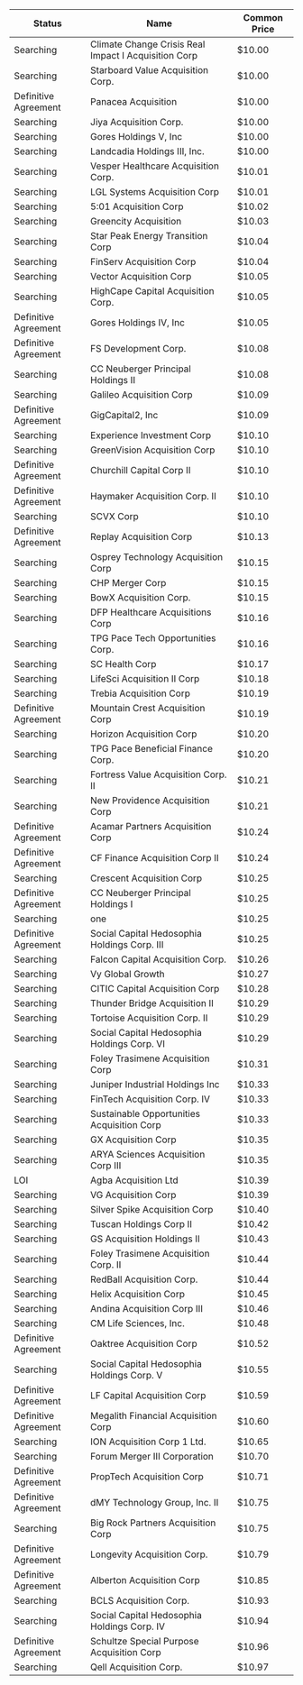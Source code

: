 Status               | Name                                                 | Common Price 
-------------------- | ---------------------------------------------------- | -------------
Searching            | Climate Change Crisis Real Impact I Acquisition Corp | $10.00       
Searching            | Starboard Value Acquisition Corp.                    | $10.00       
Definitive Agreement | Panacea Acquisition                                  | $10.00       
Searching            | Jiya Acquisition Corp.                               | $10.00       
Searching            | Gores Holdings V, Inc                                | $10.00       
Searching            | Landcadia Holdings III, Inc.​                        | $10.00       
Searching            | Vesper Healthcare Acquisition Corp.                  | $10.01       
Searching            | LGL Systems Acquisition Corp                         | $10.01       
Searching            | 5:01 Acquisition Corp                                | $10.02       
Searching            | Greencity Acquisition                                | $10.03       
Searching            | Star Peak Energy Transition Corp                     | $10.04       
Searching            | FinServ Acquisition Corp                             | $10.04       
Searching            | Vector Acquisition Corp                              | $10.05       
Searching            | HighCape Capital Acquisition Corp.                   | $10.05       
Definitive Agreement | Gores Holdings IV, Inc                               | $10.05       
Definitive Agreement | FS Development Corp.                                 | $10.08       
Searching            | CC Neuberger Principal Holdings II                   | $10.08       
Searching            | Galileo Acquisition Corp                             | $10.09       
Definitive Agreement | GigCapital2, Inc                                     | $10.09       
Searching            | Experience Investment Corp                           | $10.10       
Searching            | GreenVision Acquisition Corp                         | $10.10       
Definitive Agreement | Churchill Capital Corp II                            | $10.10       
Definitive Agreement | Haymaker Acquisition Corp. II                        | $10.10       
Searching            | SCVX Corp                                            | $10.10       
Definitive Agreement | Replay Acquisition Corp                              | $10.13       
Searching            | Osprey Technology Acquisition Corp                   | $10.15       
Searching            | CHP Merger Corp                                      | $10.15       
Searching            | BowX Acquisition Corp.                               | $10.15       
Searching            | DFP Healthcare Acquisitions Corp                     | $10.16       
Searching            | TPG Pace Tech Opportunities Corp.                    | $10.16       
Searching            | SC Health Corp                                       | $10.17       
Searching            | LifeSci Acquisition II Corp                          | $10.18       
Searching            | Trebia Acquisition Corp                              | $10.19       
Definitive Agreement | Mountain Crest Acquisition Corp                      | $10.19       
Searching            | Horizon Acquisition Corp                             | $10.20       
Searching            | TPG Pace Beneficial Finance Corp.                    | $10.20       
Searching            | Fortress Value Acquisition Corp. II                  | $10.21       
Searching            | New Providence Acquisition Corp                      | $10.21       
Definitive Agreement | Acamar Partners Acquisition Corp                     | $10.24       
Definitive Agreement | CF Finance Acquisition Corp II                       | $10.24       
Searching            | Crescent Acquisition Corp                            | $10.25       
Definitive Agreement | CC Neuberger Principal Holdings I                    | $10.25       
Searching            | one                                                  | $10.25       
Definitive Agreement | Social Capital Hedosophia Holdings Corp. III         | $10.25       
Searching            | Falcon Capital Acquisition Corp.                     | $10.26       
Searching            | Vy Global Growth                                     | $10.27       
Searching            | CITIC Capital Acquisition Corp                       | $10.28       
Searching            | Thunder Bridge Acquisition II                        | $10.29       
Searching            | Tortoise Acquisition Corp. II                        | $10.29       
Searching            | Social Capital Hedosophia Holdings Corp. VI          | $10.29       
Searching            | Foley Trasimene Acquisition Corp                     | $10.31       
Searching            | Juniper Industrial Holdings Inc                      | $10.33       
Searching            | FinTech Acquisition Corp. IV                         | $10.33       
Searching            | Sustainable Opportunities Acquisition Corp           | $10.33       
Searching            | GX Acquisition Corp                                  | $10.35       
Searching            | ARYA Sciences Acquisition Corp III                   | $10.35       
LOI                  | Agba Acquisition Ltd                                 | $10.39       
Searching            | VG Acquisition Corp                                  | $10.39       
Searching            | Silver Spike Acquisition Corp                        | $10.40       
Searching            | Tuscan Holdings Corp II                              | $10.42       
Searching            | GS Acquisition Holdings II                           | $10.43       
Searching            | Foley Trasimene Acquisition Corp. II                 | $10.44       
Searching            | RedBall Acquisition Corp.                            | $10.44       
Searching            | Helix Acquisition Corp                               | $10.45       
Searching            | Andina Acquisition Corp III                          | $10.46       
Searching            | CM Life Sciences, Inc.                               | $10.48       
Definitive Agreement | Oaktree Acquisition Corp                             | $10.52       
Searching            | Social Capital Hedosophia Holdings Corp. V           | $10.55       
Definitive Agreement | LF Capital Acquisition Corp                          | $10.59       
Definitive Agreement | Megalith Financial Acquisition Corp                  | $10.60       
Searching            | ION Acquisition Corp 1 Ltd.                          | $10.65       
Searching            | Forum Merger III Corporation                         | $10.70       
Definitive Agreement | PropTech Acquisition Corp                            | $10.71       
Definitive Agreement | dMY Technology Group, Inc. II                        | $10.75       
Searching            | Big Rock Partners Acquisition Corp                   | $10.75       
Definitive Agreement | Longevity Acquisition Corp.                          | $10.79       
Definitive Agreement | Alberton Acquisition Corp                            | $10.85       
Searching            | BCLS Acquisition Corp.                               | $10.93       
Searching            | Social Capital Hedosophia Holdings Corp. IV          | $10.94       
Definitive Agreement | Schultze Special Purpose Acquisition Corp            | $10.96       
Searching            | Qell Acquisition Corp.                               | $10.97       
